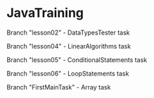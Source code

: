 # JavaTraining

Branch "lesson02" - DataTypesTester task

Branch "lesson04" - LinearAlgorithms task

Branch "lesson05" - ConditionalStatements task

Branch "lesson06" - LoopStatements task

Branch "FirstMainTask" - Array task
